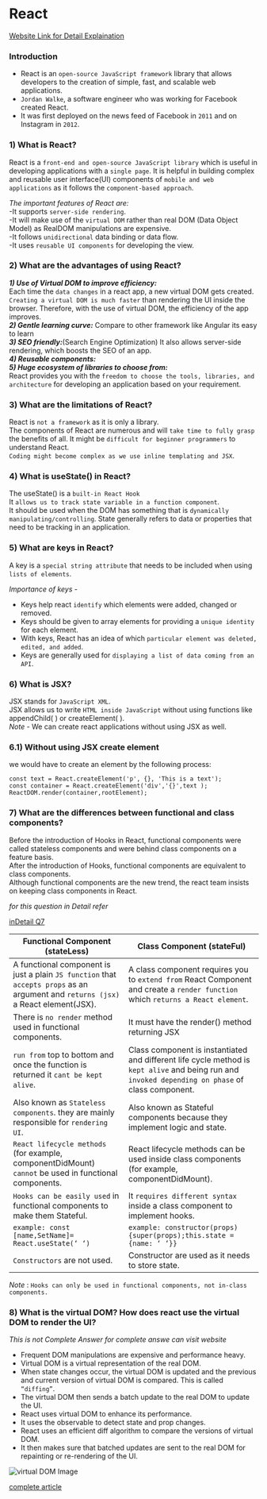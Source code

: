 # React 

[Website Link for Detail Explaination](https://www.interviewbit.com/react-interview-questions/#freshers)
### Introduction
- React is an `open-source JavaScript framework` library that allows developers to the creation of simple, fast, and scalable web applications.
- `Jordan Walke`, a software engineer who was working for Facebook created React. 
- It was first deployed on the news feed of Facebook in `2011` and on Instagram in `2012`.

### 1) What is React?
React is a `front-end and open-source JavaScript library` which is useful in developing applications with a `single page`.
 It is helpful in building complex and reusable user interface(UI) components of `mobile and web applications` as it follows the `component-based approach`.


_The important features of React are:_  
-It supports `server-side rendering`.  
-It will make use of the `virtual DOM` rather than real DOM (Data Object Model) as RealDOM manipulations are expensive.  
-It follows `unidirectional` data binding or data flow.  
-It uses `reusable UI components` for developing the view.  

### 2) What are the advantages of using React?

***1) Use of Virtual DOM to improve efficiency:***  
 Each time the `data changes` in a react app, a new virtual DOM gets created.  
 `Creating a virtual DOM is much faster` than rendering the UI inside the browser. Therefore, with the use of virtual DOM, the efficiency of the app improves.  
  ***2) Gentle learning curve:*** Compare to other framework like Angular its easy to learn  
 ***3) SEO friendly:***(Search Engine Optimization) It also allows server-side rendering, which boosts the SEO of an app.  
***4) Reusable components:***  
***5) Huge ecosystem of libraries to choose from:***  
 React provides you with the `freedom to choose the tools, libraries, and architecture` for developing an application based on your requirement.  

### 3) What are the limitations of React?  
React is `not a framework` as it is only a library.  
The components of React are numerous and will `take time to fully grasp` the benefits of all. 
It might be `difficult for beginner programmers` to understand React.  
`Coding might become complex as we use inline templating and JSX`.    

 ### 4) What is useState() in React?
The useState() is a `built-in React Hook`   
It `allows us to track state variable in a function component`.  
It should be used when the DOM has something that is `dynamically manipulating/controlling`.
State generally refers to data or properties that need to be tracking in an application.
    
### 5) What are keys in React?  
A key is a `special string attribute` that needs to be included when using `lists of elements`.

_Importance of keys_ -    

- Keys help react `identify` which elements were added, changed or removed.  
- Keys should be given to array elements for providing a `unique identity` for each element.  
- With keys, React has an idea of which `particular element was deleted, edited, and added`.  
- Keys are generally used for `displaying a list of data coming from an API`.

### 6) What is JSX?
JSX stands for `JavaScript XML`.  
JSX allows us to write `HTML inside JavaScript` without using functions like appendChild( ) or createElement( ).  
_Note_ - We can create react applications without using JSX as well.

### 6.1) Without using JSX create element  
we would have to create an element by the following process:  
```
const text = React.createElement('p', {}, 'This is a text');
const container = React.createElement('div','{}',text );
ReactDOM.render(container,rootElement); 
```


### 7) What are the differences between functional and class components?   

Before the introduction of Hooks in React, functional components were called stateless components and were behind class components on a feature basis.  
After the introduction of Hooks, functional components are equivalent to class components.  
Although functional components are the new trend, the react team insists on keeping class components in React.

_for this question in Detail refer_  

[inDetail Q7](https://www.interviewbit.com/react-interview-questions/#freshers)

|  Functional Component (stateLess)   | Class Component  (stateFul) |
| ----------------------------------  | --------------------------- |
| A functional component is just a plain `JS function` that `accepts props` as an argument and `returns (jsx)` a React element(JSX).  |  A class component requires you to `extend from` React Component and create a `render function` which `returns a React element`. |
| There is `no render` method used in functional components. | It must have the render() method returning JSX  |
|  `run from` top to bottom and once the function is returned it `cant be kept alive`. |  Class component is instantiated and different life cycle method is `kept alive` and being run and `invoked depending on phase` of class component.  |
| Also known as `Stateless components`. they are mainly responsible for `rendering UI`. | Also known as Stateful components because they implement logic and state. |
|  `React lifecycle methods` (for example, componentDidMount) `cannot` be used in functional components. |  React lifecycle methods can be used inside class components (for example, componentDidMount). |
| `Hooks can be easily used` in functional components to make them Stateful. | It `requires different syntax` inside a class component to implement hooks. |
| ``` example: const [name,SetName]= React.useState(‘ ‘) ``` | ```example: constructor(props) {super(props);this.state = {name: ‘ ‘}} ``` |
| `Constructors` are not used. | Constructor are used as it needs to store state. |

_Note_ : `Hooks can only be used in functional components, not in-class components.`  

### 8) What is the virtual DOM? How does react use the virtual DOM to render the UI?

_This is not Complete Answer for complete answe can visit website_

- Frequent DOM manipulations are expensive and performance heavy.  
- Virtual DOM is a virtual representation of the real DOM.  
- When state changes occur, the virtual DOM is updated and the previous and current version of virtual DOM is compared. This is called `“diffing”`.  
- The virtual DOM then sends a batch update to the real DOM to update the UI.  
- React uses virtual DOM to enhance its performance.  
- It uses the observable to detect state and prop changes.  
- React uses an efficient diff algorithm to compare the versions of virtual DOM.  
- It then makes sure that batched updates are sent to the real DOM for repainting or re-rendering of the UI.  

![virtual DOM Image](https://i0.wp.com/programmingwithmosh.com/wp-content/uploads/2018/11/lnrn_0201.png?ssl=1)

[complete article](https://programmingwithmosh.com/react/react-virtual-dom-explained/)